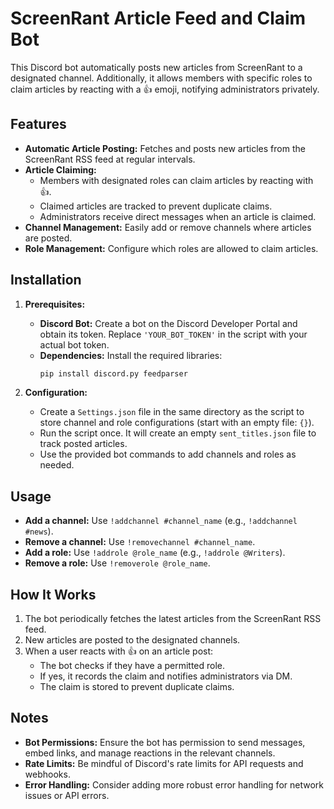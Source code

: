 # ScreenRant Article Feed and Claim Bot

This Discord bot automatically posts new articles from ScreenRant to a designated channel. Additionally, it allows members with specific roles to claim articles by reacting with a 👍 emoji, notifying administrators privately.

## Features

* **Automatic Article Posting:** Fetches and posts new articles from the ScreenRant RSS feed at regular intervals.
* **Article Claiming:**
    * Members with designated roles can claim articles by reacting with 👍.
    * Claimed articles are tracked to prevent duplicate claims.
    * Administrators receive direct messages when an article is claimed.
* **Channel Management:** Easily add or remove channels where articles are posted.
* **Role Management:** Configure which roles are allowed to claim articles.

## Installation

1. **Prerequisites:**
   - **Discord Bot:** Create a bot on the Discord Developer Portal and obtain its token. Replace `'YOUR_BOT_TOKEN'` in the script with your actual bot token.
   - **Dependencies:** Install the required libraries:
     ```bash
     pip install discord.py feedparser
     ```

2. **Configuration:**
   - Create a `Settings.json` file in the same directory as the script to store channel and role configurations (start with an empty file: `{}`).
   - Run the script once. It will create an empty `sent_titles.json` file to track posted articles.
   - Use the provided bot commands to add channels and roles as needed.

## Usage

* **Add a channel:** Use `!addchannel #channel_name` (e.g., `!addchannel #news`).
* **Remove a channel:** Use `!removechannel #channel_name`.
* **Add a role:** Use `!addrole @role_name` (e.g., `!addrole @Writers`).
* **Remove a role:** Use `!removerole @role_name`.

## How It Works

1. The bot periodically fetches the latest articles from the ScreenRant RSS feed.
2. New articles are posted to the designated channels.
3. When a user reacts with 👍 on an article post:
    - The bot checks if they have a permitted role.
    - If yes, it records the claim and notifies administrators via DM.
    - The claim is stored to prevent duplicate claims.

## Notes

* **Bot Permissions:** Ensure the bot has permission to send messages, embed links, and manage reactions in the relevant channels.
* **Rate Limits:** Be mindful of Discord's rate limits for API requests and webhooks.
* **Error Handling:** Consider adding more robust error handling for network issues or API errors.
